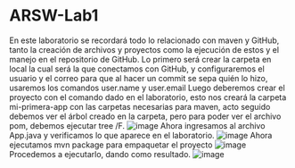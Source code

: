 # ARSW-Lab1
En este laboratorio se recordará todo lo relacionado con maven y GitHub, tanto la creación de archivos y proyectos como la ejecución de estos y el manejo en el repositorio de GitHub.
Lo primero será crear la carpeta en local la cual será la que conectamos con GitHub, y configuraremos el usuario y el correo para que al hacer un commit se sepa quién lo hizo, usaremos los comandos user.name y user.email
Luego deberemos crear el proyecto con el comando dado en el laboratorio, esto nos creará la carpeta mi-primera-app con las carpetas necesarias para maven, acto seguido debemos ver el árbol creado en la carpeta, pero para poder ver el archivo pom, debemos ejecutar tree /F.
![image](https://github.com/user-attachments/assets/f00ae657-d1f2-47a3-95d2-3baa0ec43349)
Ahora ingresamos al archivo App.java y verificamos lo que aparece en el laboratorio.
![image](https://github.com/user-attachments/assets/0f38b92e-6a91-47b2-8291-eabb0bdbae4a)
Ahora ejecutamos mvn package para empaquetar el proyecto
![image](https://github.com/user-attachments/assets/69d8b51d-430f-40d2-aedc-a07bdc3ff295)
Procedemos a ejecutarlo, dando como resultado.
![image](https://github.com/user-attachments/assets/18b15ce3-84e8-43c2-afc0-f68fdbd363a2)
